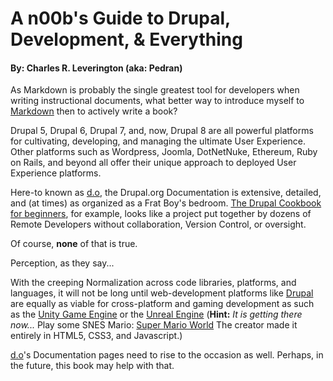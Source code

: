 # A n00b's Guide to Drupal, Development, & Everything
#### By: Charles R. Leverington \(aka: Pedran\)

As Markdown is probably the single greatest tool for developers when writing instructional documents, what better way to introduce myself to [Markdown](https://daringfireball.net/projects/markdown/) then to actively write a book?

Drupal 5, Drupal 6, Drupal 7, and, now, Drupal 8 are all powerful platforms for cultivating, developing, and managing the ultimate User Experience. Other platforms such as Wordpress, Joomla, DotNetNuke, Ethereum, Ruby on Rails, and beyond all offer their unique approach to deployed User Experience platforms.

Here-to known as [d.o](https://www.drupal.org/ "drupal.org"), the Drupal.org Documentation is extensive, detailed, and \(at times\) as organized as a Frat Boy's bedroom. [The Drupal Cookbook for beginners](https://www.drupal.org/documentation/customization/tutorials/beginners-cookbook "The Drupal Cookbook for beginners"), for example, looks like a project put together by dozens of Remote Developers without collaboration, Version Control, or oversight.

Of course, **none** of that is true. 

Perception, as they say...

With the creeping Normalization across code libraries, platforms, and languages, it will not be long until web-development platforms like [Drupal](https://www.drupal.org/ "Drupal") are equally as viable for cross-platform and gaming development as such as the [Unity Game Engine](https://unity3d.com/ "Unity") or the [Unreal Engine](https://www.unrealengine.com/ "Unreal Engine 4") \(**Hint:** *It is getting there now...* Play some SNES Mario: [Super Mario World](http://mario5.florian-rappl.de/#menu "Super Mario World") The creator made it entirely in HTML5, CSS3, and Javascript.\)

[d.o](https://www.drupal.org/ "drupal.org")'s Documentation pages need to rise to the occasion as well. Perhaps, in the future, this book may help with that. 